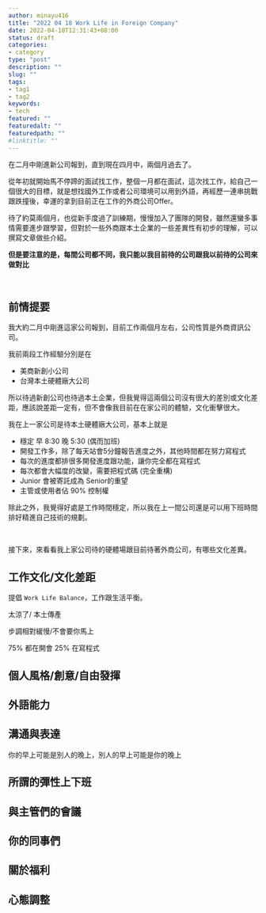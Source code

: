 ```yaml
---
author: minayu416
title: "2022 04 18 Work Life in Foreign Company"
date: 2022-04-18T12:31:43+08:00
status: draft
categories:
- category
type: "post"
description: ""
slug: ""
tags:
- tag1
- tag2
keywords:
- tech
featured: ""
featuredalt: ""
featuredpath: ""
#linktitle: ""
---
```


在二月中剛進新公司報到，直到現在四月中，兩個月過去了。

<!--more-->

從年初就開始馬不停蹄的面試找工作，整個一月都在面試，這次找工作，給自己一個很大的目標，就是想找國外工作或者公司環境可以用到外語，再經歷一連串挑戰跟跌撞後，幸運的拿到目前正在工作的外商公司Offer。

待了約莫兩個月，也從新手度過了訓練期，慢慢加入了團隊的開發，雖然還蠻多事情需要進步跟學習，但對於一些外商跟本土企業的一些差異性有初步的理解，可以撰寫文章做些介紹。

**但是要注意的是，每間公司都不同，我只能以我目前待的公司跟我以前待的公司來做對比**

<br>

## 前情提要

我大約二月中剛進這家公司報到，目前工作兩個月左右，公司性質是外商資訊公司。

我前兩段工作經驗分別是在

- 美商新創小公司
- 台灣本土硬體廠大公司

所以待過新創公司也待過本土企業，但我覺得這兩個公司沒有很大的差別或文化差距，應該說差距一定有，但不會像我目前在在家公司的體驗，文化衝擊很大。

我在上一家公司是待本土硬體廠大公司，基本上就是

- 穩定 早 8:30 晚 5:30 (偶而加班)
- 開發工作多，除了每天站會5分鐘報告進度之外，其他時間都在努力寫程式
- 每次的進度都排很多開發進度跟功能，讓你完全都在寫程式
- 每次都會大幅度的改變，需要把程式碼 (完全重構)
- Junior 會被寄託成為 Senior的重望
- 主管或使用者佔 90% 控制權

除此之外，我覺得好處是工作時間穩定，所以我在上一間公司還是可以用下班時間排好精進自己技術的規劃。

<br>

接下來，來看看我上家公司待的硬體場跟目前待著外商公司，有哪些文化差異。

## 工作文化/文化差距

提倡 `Work Life Balance`，工作跟生活平衡。

太涼了/ 本土傳產

步調相對緩慢/不會要你馬上


75% 都在開會 25% 在寫程式

## 個人風格/創意/自由發揮

## 外語能力

## 溝通與表達

你的早上可能是別人的晚上，別人的早上可能是你的晚上

## 所謂的彈性上下班

## 與主管們的會議

## 你的同事們

## 關於福利

## 心態調整